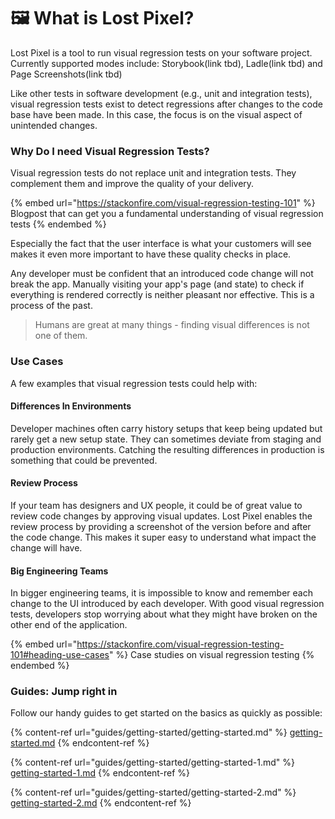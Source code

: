 # 🖼 What is Lost Pixel?

Lost Pixel is a tool to run visual regression tests on your software project. Currently supported modes include: Storybook(link tbd), Ladle(link tbd) and Page Screenshots(link tbd)

Like other tests in software development (e.g., unit and integration tests), visual regression tests exist to detect regressions after changes to the code base have been made. In this case, the focus is on the visual aspect of unintended changes.

### Why Do I need Visual Regression Tests?

Visual regression tests do not replace unit and integration tests. They complement them and improve the quality of your delivery.

{% embed url="https://stackonfire.com/visual-regression-testing-101" %}
Blogpost that can get you a fundamental understanding of visual regression tests
{% endembed %}

Especially the fact that the user interface is what your customers will see makes it even more important to have these quality checks in place.

Any developer must be confident that an introduced code change will not break the app. Manually visiting your app's page (and state) to check if everything is rendered correctly is neither pleasant nor effective. This is a process of the past.

> Humans are great at many things - finding visual differences is not one of them.

### Use Cases

A few examples that visual regression tests could help with:

#### Differences In Environments

Developer machines often carry history setups that keep being updated but rarely get a new setup state. They can sometimes deviate from staging and production environments. Catching the resulting differences in production is something that could be prevented.

#### Review Process

If your team has designers and UX people, it could be of great value to review code changes by approving visual updates. Lost Pixel enables the review process by providing a screenshot of the version before and after the code change. This makes it super easy to understand what impact the change will have.

#### Big Engineering Teams

In bigger engineering teams, it is impossible to know and remember each change to the UI introduced by each developer. With good visual regression tests, developers stop worrying about what they might have broken on the other end of the application.

{% embed url="https://stackonfire.com/visual-regression-testing-101#heading-use-cases" %}
Case studies on visual regression testing
{% endembed %}

### Guides: Jump right in

Follow our handy guides to get started on the basics as quickly as possible:

{% content-ref url="guides/getting-started/getting-started.md" %}
[getting-started.md](guides/getting-started/getting-started.md)
{% endcontent-ref %}

{% content-ref url="guides/getting-started/getting-started-1.md" %}
[getting-started-1.md](guides/getting-started/getting-started-1.md)
{% endcontent-ref %}

{% content-ref url="guides/getting-started/getting-started-2.md" %}
[getting-started-2.md](guides/getting-started/getting-started-2.md)
{% endcontent-ref %}
